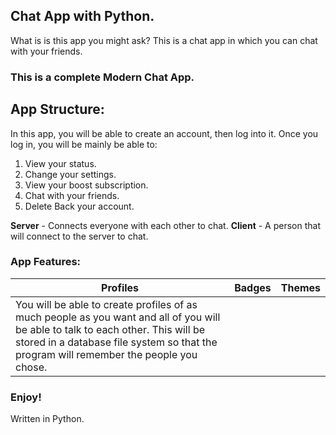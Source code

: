 ## Chat App with Python.

What is is this app you might ask? This is a chat app in which you can chat with your friends.

### __This is a complete Modern Chat App.__

## App Structure:

In this app, you will be able to create an account, then log into it.
Once you log in, you will be mainly be able to:

1. View your status.
2. Change your settings.
3. View your boost subscription.
4. Chat with your friends.
5. Delete Back your account.

__Server__ - Connects everyone with each other to chat.
__Client__ - A person that will connect to the server to chat.

### App Features:

| Profiles | Badges | Themes |
| -------- | -------- | -------- |
| You will be able to create profiles of as much people as you want and all of you will be able to talk to each other. This will be stored in a database file system so that the program will remember the people you chose. | 

### Enjoy!
Written in Python.